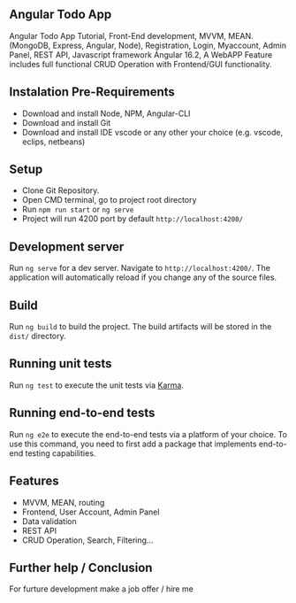 ## Angular Todo App

Angular Todo App Tutorial, Front-End development, MVVM, MEAN. (MongoDB, Express, Angular, Node), Registration, Login, Myaccount, Admin Panel, REST API, Javascript framework Angular 16.2, A WebAPP Feature includes full functional CRUD Operation with Frontend/GUI functionality.


## Instalation Pre-Requirements
- Download and install Node, NPM, Angular-CLI
- Download and install Git
- Download and install IDE vscode or any other your choice (e.g. vscode, eclips, netbeans)

## Setup
- Clone Git Repository.
- Open CMD terminal, go to project root directory
- Run `npm run start` or `ng serve`
- Project will run 4200 port by default `http://localhost:4200/`


## Development server

Run `ng serve` for a dev server. Navigate to `http://localhost:4200/`. The application will automatically reload if you change any of the source files.

## Build

Run `ng build` to build the project. The build artifacts will be stored in the `dist/` directory.

## Running unit tests

Run `ng test` to execute the unit tests via [Karma](https://karma-runner.github.io).

## Running end-to-end tests

Run `ng e2e` to execute the end-to-end tests via a platform of your choice. To use this command, you need to first add a package that implements end-to-end testing capabilities.


## Features
- MVVM, MEAN, routing
- Frontend, User Account, Admin Panel
- Data validation
- REST API
- CRUD Operation, Search, Filtering...


## Further help / Conclusion
For furture development make a job offer / hire me

